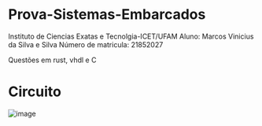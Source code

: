 # Prova-Sistemas-Embarcados

Instituto de Ciencias Exatas e Tecnolgia-ICET/UFAM
Aluno: Marcos Vinicius da Silva e Silva
Número de matricula: 21852027

Questões em rust, vhdl e C


# Circuito

![image](https://user-images.githubusercontent.com/91922229/136661663-f3fb2112-1f9e-491b-9296-fc89d26d49f6.png)



